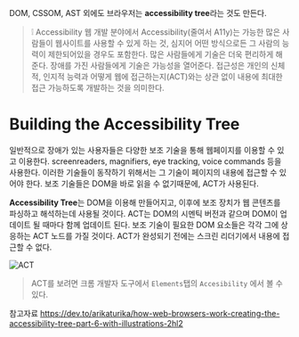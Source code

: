 DOM, CSSOM, AST 외에도 브라우저는 **accessibility tree**라는 것도 만든다.

> ❕ Accessibility
> 웹 개발 분야에서 Accessibility(줄여서 A11y)는 가능한 많은 사람들이 웹사이트를 사용할 수 있게 하는 것, 심지어 어떤 방식으로든 그 사람의 능력이 제한되어있을 경우도 포함한다. 많은 사람들에게 기술은 더욱 편리하게 해준다. 장애를 가진 사람들에게 기술은 가능성을 열어준다. 접근성은 개인의 신체적, 인지적 능력과 어떻게 웹에 접근하는지(ACT)와는 상관 없이 내용에 최대한 접근 가능하도록 개발하는 것을 의미한다.

# Building the Accessibility Tree

일반적으로 장애가 있는 사용자들은 다양한 보조 기술을 통해 웹페이지를 이용할 수 있고 이용한다. screenreaders, magnifiers, eye tracking, voice commands 등을 사용한다. 이러한 기술들이 동작하기 위해서는 그 기술이 페이지의 내용에 접근할 수 있어야 한다. 보조 기술들은 DOM을 바로 읽을 수 없기때문에, ACT가 사용된다.

**Accessibility Tree**는 DOM을 이용해 만들어지고, 이후에 보조 장치가 웹 콘텐츠를 파싱하고 해석하는데 사용될 것이다. ACT는 DOM의 시멘틱 버전과 같으며 DOM이 업데이트 될 때마다 함께 업데이트 된다. 보조 기술이 필요한 DOM 요소들은 각각 그에 상응하는 ACT 노드를 가질 것이다. ACT가 완성되기 전에는 스크린 리더기에서 내용에 접근할 수 없다.

![ACT](https://res.cloudinary.com/practicaldev/image/fetch/s--akQoUOkQ--/c_limit%2Cf_auto%2Cfl_progressive%2Cq_auto%2Cw_880/https://dev-to-uploads.s3.amazonaws.com/uploads/articles/gugy39zsayyjq844i5t2.jpg)

> ACT를 보려면 크롬 개발자 도구에서 `Elements`탭의 `Accesibility` 에서 볼 수 있다.

참고자료
https://dev.to/arikaturika/how-web-browsers-work-creating-the-accessibility-tree-part-6-with-illustrations-2hl2
